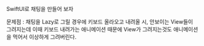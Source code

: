 SwiftUI로 채팅을 만들어 보자

문제점 : 채팅을 Lazy로 그릴 경우에 키보드 올라오고 내려올 시, 안보이는 View들이 그려지는데 이때 키보드 내려가는 애니메이션 때문에 View가 그려지는것도 애니메이션을 먹어서 이상하게 그려버린다.
